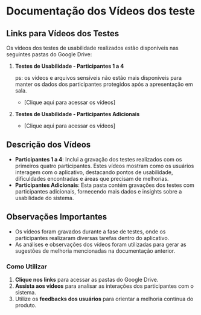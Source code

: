 # Documentação dos Vídeos dos teste

## Links para Vídeos dos Testes

Os vídeos dos testes de usabilidade realizados estão disponíveis nas seguintes pastas do Google Drive:

1. **Testes de Usabilidade - Participantes 1 a 4**

    ps: os vídeos e arquivos sensíveis não estão mais disponíveis para manter os dados dos participantes protegidos após a apresentação em sala.
   - [Clique aqui para acessar os vídeos]

3. **Testes de Usabilidade - Participantes Adicionais**
   - [Clique aqui para acessar os vídeos]

## Descrição dos Vídeos

- **Participantes 1 a 4**: Inclui a gravação dos testes realizados com os primeiros quatro participantes. Estes vídeos mostram como os usuários interagem com o aplicativo, destacando pontos de usabilidade, dificuldades encontradas e áreas que precisam de melhorias.
- **Participantes Adicionais**: Esta pasta contém gravações dos testes com participantes adicionais, fornecendo mais dados e insights sobre a usabilidade do sistema.

## Observações Importantes

- Os vídeos foram gravados durante a fase de testes, onde os participantes realizaram diversas tarefas dentro do aplicativo.
- As análises e observações dos vídeos foram utilizadas para gerar as sugestões de melhoria mencionadas na documentação anterior.

### Como Utilizar

1. **Clique nos links** para acessar as pastas do Google Drive.
2. **Assista aos vídeos** para analisar as interações dos participantes com o sistema.
3. Utilize os **feedbacks dos usuários** para orientar a melhoria contínua do produto.


